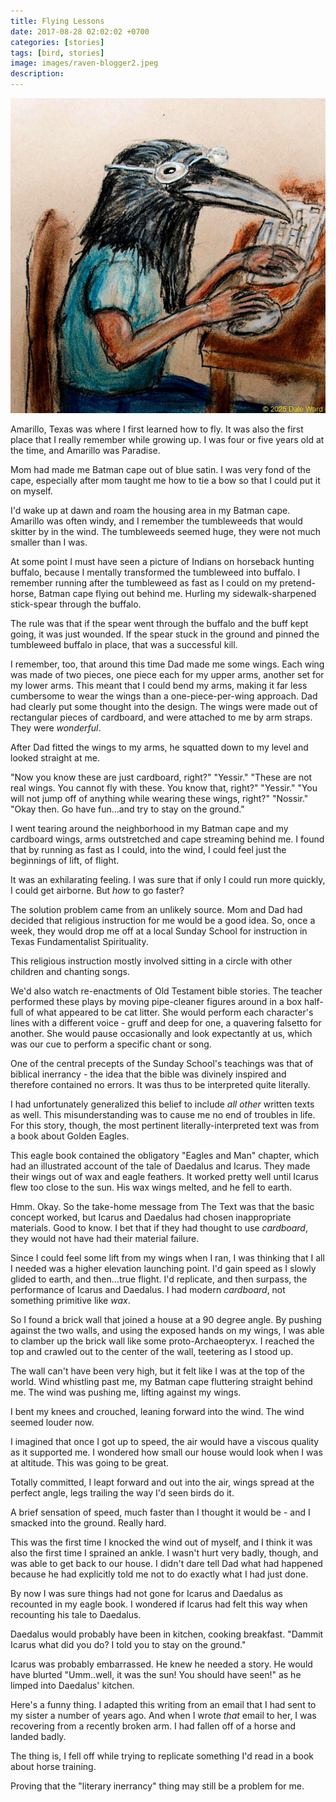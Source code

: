 ```yaml
---
title: Flying Lessons
date: 2017-08-28 02:02:02 +0700
categories: [stories]
tags: [bird, stories]
image: images/raven-blogger2.jpeg
description: 
---
```

![picture](images/raven-blogger2.jpeg)

Amarillo, Texas was where I first learned how to fly. It was also the first place that I really remember while growing up. I was four or five years old at the time, and Amarillo was Paradise.

Mom had made me Batman cape out of blue satin. I was very fond of the cape, especially after mom taught me how to tie a bow so that I could put it on myself. 

I'd wake up at dawn and roam the housing area in my Batman cape. Amarillo was often windy, and I remember the tumbleweeds that would skitter by in the wind. The tumbleweeds seemed huge, they were not much smaller than I was.

At some point I must have seen a picture of Indians on horseback hunting buffalo, because I mentally transformed the tumbleweed into buffalo.  I remember running after the tumbleweed as fast as I could on my pretend-horse, Batman cape flying out behind me. Hurling my sidewalk-sharpened stick-spear through the buffalo.

The rule was that if the spear went through the buffalo and the buff kept going, it was just wounded. If the spear stuck in the ground and pinned the tumbleweed buffalo in place, that was a successful kill.

I remember, too, that around this time Dad made me some wings. Each wing was made of two pieces, one piece each for my upper arms, another set for my lower arms. This meant that I could bend my arms, making it far less cumbersome to wear the wings than a one-piece-per-wing approach. Dad had clearly put some thought into the design.  The wings were made out of rectangular pieces of cardboard, and were attached to me by arm straps. They were *wonderful*.

After Dad fitted the wings to my arms, he squatted down to my level and looked straight at me.

"Now you know these are just cardboard, right?"
"Yessir."
"These are not real wings. You cannot fly with these. You know that, right?"
"Yessir."
"You will not jump off of anything while wearing these wings, right?"
"Nossir."  
"Okay then. Go have fun...and try to stay on the ground."

I went tearing around the neighborhood in my Batman cape and my cardboard wings, arms outstretched and cape streaming behind me. I found that by running as fast as I could, into the wind, I could feel just the beginnings of lift, of flight. 

It was an exhilarating feeling. I was sure that if only I could run more quickly, I could get airborne. But *how* to go faster? 

 The solution problem came from an unlikely source. Mom and Dad had decided that religious instruction for me would be a good idea. So, once a week, they would drop me off at a local Sunday School for instruction in Texas Fundamentalist Spirituality.

This religious instruction mostly involved sitting in a circle with other children and chanting songs. 

We'd also watch re-enactments of Old Testament bible stories. The teacher performed these plays by moving pipe-cleaner figures around in a box half-full of what appeared to be cat litter. She would perform each character's lines with a different voice - gruff and deep for one, a quavering falsetto for another. She would pause occasionally and look expectantly at us, which was our cue to perform a specific chant or song. 

One of the central precepts of the Sunday School's teachings was that of biblical inerrancy - the idea that the bible was divinely inspired and therefore contained no errors. It was thus to be interpreted quite literally.

I had unfortunately generalized this belief to include *all other* written texts as well. This misunderstanding was to cause me no end of troubles in life. For this story, though, the most pertinent literally-interpreted text was from a book about Golden Eagles.

This eagle book contained the obligatory "Eagles and Man" chapter, which had an illustrated account of the tale of Daedalus and Icarus. They made their wings out of wax and eagle feathers. It worked pretty well until Icarus flew too close to the sun. His wax wings melted, and he fell to earth.

Hmm. Okay. So the take-home message from The Text was that the basic concept worked, but Icarus and Daedalus had chosen inappropriate materials. Good to know. I bet that if they had thought to use *cardboard*, they would not have had their material failure.

Since I could feel some lift from my wings when I ran, I was thinking that I all I needed was a higher elevation launching point. I'd gain speed as I slowly glided to earth, and then...true flight. I'd replicate, and then surpass, the performance of Icarus and Daedalus. I had modern *cardboard*, not something primitive like *wax*. 

So I found a brick wall that joined a house at a 90 degree angle. By pushing against the two walls, and using the exposed hands on my wings, I was able to clamber up the brick wall like some proto-Archaeopteryx. I reached the top and crawled out to the center of the wall, teetering as I stood up.

The wall can't have been very high, but it felt like I was at the top of the world. Wind whistling past me, my Batman cape fluttering straight behind me. The wind was pushing me, lifting against my wings.

I bent my knees and crouched, leaning forward into the wind. The wind seemed louder now. 

I imagined that once I got up to speed, the air would have a viscous quality as it supported me. I wondered how small our house would look when I was at altitude. This was going to be great.

Totally committed, I leapt forward and out into the air, wings spread at the perfect angle, legs trailing the way I'd seen birds do it.

A brief sensation of speed, much faster than I thought it would be - and I smacked into the ground. Really hard.

This was the first time I knocked the wind out of myself, and I think it was also the first time I sprained an ankle. I wasn't hurt very badly, though, and was able to get back to our house. I didn't dare tell Dad what had happened because he had explicitly told me not to do exactly what I had just done.

By now I was sure things had not gone for Icarus and Daedalus as recounted in my eagle book. I wondered if Icarus had felt this way when recounting his tale to Daedalus.

Daedalus would probably have been in kitchen, cooking breakfast. "Dammit Icarus what did you do? I told you to stay on the ground."

Icarus was probably embarrassed. He knew he needed a story. He would have blurted "Umm..well, it was the sun! You should have seen!" as he limped into Daedalus' kitchen.

Here's a funny thing. I adapted this writing from an email that I had sent to my sister a number of years ago. And when I wrote *that* email to her, I was recovering from a recently broken arm.  I had fallen off of a horse and landed badly. 

The thing is, I fell off while trying to replicate something I'd read in a book about horse training.

Proving that the "literary inerrancy" thing may still be a problem for me.
